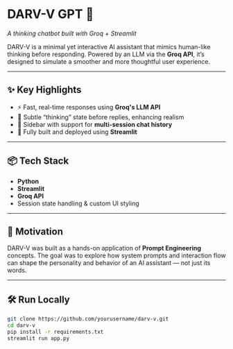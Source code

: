 # DARV-V GPT 🧠  
*A thinking chatbot built with Groq + Streamlit*

DARV-V is a minimal yet interactive AI assistant that mimics human-like thinking before responding. Powered by an LLM via the **Groq API**, it’s designed to simulate a smoother and more thoughtful user experience.

---

## ✨ Key Highlights

- ⚡️ Fast, real-time responses using **Groq's LLM API**
- 🧠 Subtle “thinking” state before replies, enhancing realism
- 💬 Sidebar with support for **multi-session chat history**
- 🎯 Fully built and deployed using **Streamlit**

---

## 📦 Tech Stack

- **Python**
- **Streamlit**
- **Groq API**
- Session state handling & custom UI styling

---

## 🚀 Motivation

DARV-V was built as a hands-on application of **Prompt Engineering** concepts. The goal was to explore how system prompts and interaction flow can shape the personality and behavior of an AI assistant — not just its words.

---

## 🛠 Run Locally

```bash
git clone https://github.com/yourusername/darv-v.git
cd darv-v
pip install -r requirements.txt
streamlit run app.py
